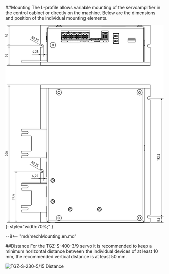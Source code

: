 ##Mounting
The L-profile allows variable mounting of the servoamplifier in the control cabinet or directly on the machine.
Below are the dimensions and position of the individual mounting elements.

![TGZ-S-400-3/9 Mounting](../img/mounting.webp){: style="width:70%;" }

--8<-- "md/mechMounting.en.md"

##Distance
For the TGZ-S-400-3/9 servo it is recommended to keep a minimum horizontal distance between the individual devices of at least 10 mm, the recommended vertical distance is at least 50 mm.

![TGZ-S-230-5/15 Distance](../../../../source/img/placement1.png)